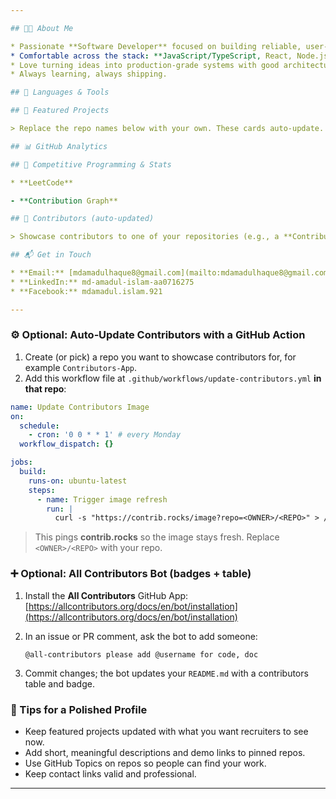 ```yaml
---

## 👨‍💻 About Me

* Passionate **Software Developer** focused on building reliable, user‑centric web apps.
* Comfortable across the stack: **JavaScript/TypeScript, React, Node.js/Express, PHP**, and **SQL/NoSQL**.
* Love turning ideas into production‑grade systems with good architecture, tests, and docs.
* Always learning, always shipping.

## 🧰 Languages & Tools

## 🚀 Featured Projects

> Replace the repo names below with your own. These cards auto‑update.

## 📊 GitHub Analytics

## 🧩 Competitive Programming & Stats

* **LeetCode**

- **Contribution Graph**

## 🙌 Contributors (auto‑updated)

> Showcase contributors to one of your repositories (e.g., a **Contributors App**). Replace `<OWNER>/<REPO>` below with your repo path.

## 📬 Get in Touch

* **Email:** [mdamadulhaque8@gmail.com](mailto:mdamadulhaque8@gmail.com)
* **LinkedIn:** md-amadul-islam-aa0716275
* **Facebook:** mdamadul.islam.921

---
```


### ⚙️ Optional: Auto‑Update Contributors with a GitHub Action

1. Create (or pick) a repo you want to showcase contributors for, for example `Contributors-App`.
2. Add this workflow file at `.github/workflows/update-contributors.yml` **in that repo**:

```yml
name: Update Contributors Image
on:
  schedule:
    - cron: '0 0 * * 1' # every Monday
  workflow_dispatch: {}

jobs:
  build:
    runs-on: ubuntu-latest
    steps:
      - name: Trigger image refresh
        run: |
          curl -s "https://contrib.rocks/image?repo=<OWNER>/<REPO>" > /dev/null
```

> This pings **contrib.rocks** so the image stays fresh. Replace `<OWNER>/<REPO>` with your repo.

### ➕ Optional: All Contributors Bot (badges + table)

1. Install the **All Contributors** GitHub App: [https://allcontributors.org/docs/en/bot/installation](https://allcontributors.org/docs/en/bot/installation)
2. In an issue or PR comment, ask the bot to add someone:

   ```
   @all-contributors please add @username for code, doc
   ```
3. Commit changes; the bot updates your `README.md` with a contributors table and badge.

### 🧼 Tips for a Polished Profile

* Keep featured projects updated with what you want recruiters to see now.
* Add short, meaningful descriptions and demo links to pinned repos.
* Use GitHub Topics on repos so people can find your work.
* Keep contact links valid and professional.

---
